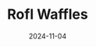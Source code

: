 ---
title: Rofl Waffles
date: 2024-11-04

asg89: 
-
    attachment: Scope
    item: Interrogation Rooms
-
    attachment: Under Barrell
    item: Control Center
-
    attachment: Magazine
    item: Living Quarters
-
    attachment: Stock
    item: Seaside Path
-
    attachment: Ammo Mod
    item: Seaside Path

layout: youtubeBuilds.njk
tags: youtubeBuild
---